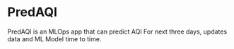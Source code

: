 # PredAQI
PredAQI is an MLOps app that can predict AQI For next three days, updates data and ML Model time to time.
